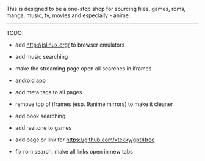 This is designed to be a one-stop shop for sourcing files, games, roms, manga, music, tv, movies and especially - anime.




-----------------------------------------------------------------------

TODO:

- add http://jslinux.org/ to browser emulators

- add music searching

- make the streaming page open all searches in iframes

- android app

- add meta tags to all pages

- remove top of iframes (esp. 9anime mirrors) to make it cleaner

- add book searching

- add rezi.one to games

- add page or link for https://github.com/xtekky/gpt4free

- fix rom search, make all links open in new tabs
